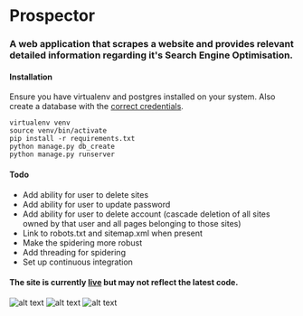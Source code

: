 # Prospector

### A web application that scrapes a website and provides relevant detailed information regarding it's Search Engine Optimisation.


#### Installation

Ensure you have virtualenv and postgres installed on your system. Also create a database with the [correct credentials](https://github.com/Kayra/prospector/blob/master/config.py#L4).

    virtualenv venv
    source venv/bin/activate
    pip install -r requirements.txt
    python manage.py db_create
    python manage.py runserver

#### Todo

* Add ability for user to delete sites
* Add ability for user to update password
* Add ability for user to delete account (cascade deletion of all sites owned by that user and all pages belonging to those sites)
* Link to robots.txt and sitemap.xml when present
* Make the spidering more robust
* Add threading for spidering
* Set up continuous integration

#### The site is currently [live](http://prospector.kayra.co.uk/) but may not reflect the latest code.

![alt text](http://kayra.co.uk/resources/images/prospector.png "Front page")
![alt text](http://kayra.co.uk/resources/images/prospector_list.png "Site list page")
![alt text](http://kayra.co.uk/resources/images/prospector_detail.png "Site inspect page")
